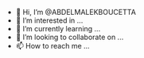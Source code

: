 - 👋 Hi, I’m @ABDELMALEKBOUCETTA
- 👀 I’m interested in ...
- 🌱 I’m currently learning ...
- 💞️ I’m looking to collaborate on ...
- 📫 How to reach me ...

<!---
ABDELMALEKBOUCETTA/ABDELMALEKBOUCETTA is a ✨ special ✨ repository because its `README.md` (this file) appears on your GitHub profile.
You can click the Preview link to take a look at your changes.
--->
